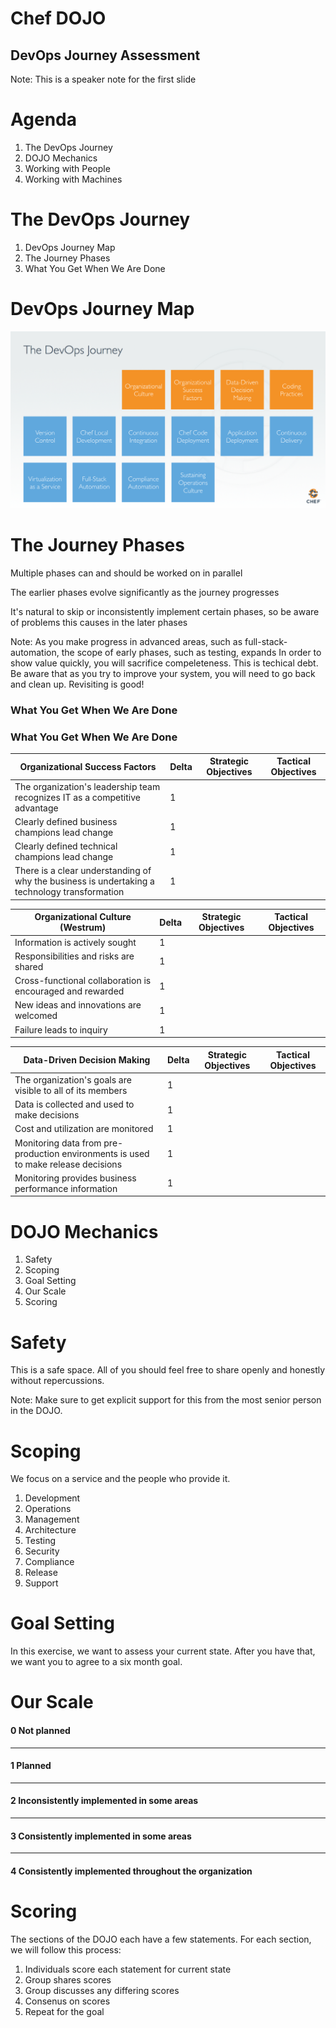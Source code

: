 <!-- .slide: data-background="images/shaolin-masters.jpg" -->
# Chef DOJO
## DevOps Journey Assessment

Note:
This is a speaker note for the first slide



# Agenda
1. The DevOps Journey
1. DOJO Mechanics
1. Working with People
1. Working with Machines



# The DevOps Journey
1. DevOps Journey Map
1. The Journey Phases
1. What You Get When We Are Done


# DevOps Journey Map
<!-- Insert revised Journey Map picture -->
![alt text](images/journey_map.png)


# The Journey Phases

Multiple phases can and should be worked on in parallel 

The earlier phases evolve significantly as the journey progresses

It's natural to skip or inconsistently implement certain phases, so be aware of problems this causes in the later phases

Note:
As you make progress in advanced areas, such as full-stack-automation, the scope of early phases, such as testing, expands
In order to show value quickly, you will sacrifice compeleteness. This is techical debt. Be aware that as you try to improve your system, you will need to go back and clean up. Revisiting is good!


### What You Get When We Are Done
<!-- Show a completed DOJO sample spider graph -->
<canvas data-chart="radar" data-chart-src="data/chartExample.csv"/>


### What You Get When We Are Done

Organizational Success Factors | Delta | Strategic Objectives | Tactical Objectives
--- | --- | --- | ---   
The organization's leadership team recognizes IT as a competitive advantage | 1 | |
Clearly defined business champions lead change | 1 | | 
Clearly defined technical champions lead change | 1 | | 
There is a clear understanding of why the business is undertaking a technology transformation | 1 | |


Organizational Culture (Westrum) | Delta | Strategic Objectives | Tactical Objectives   
--- | --- | --- | ---   
Information is actively sought | 1 | | 
Responsibilities and risks are shared | 1 | | 
Cross-functional collaboration is encouraged and rewarded | 1 | | 
New ideas and innovations are welcomed | 1 | |
Failure leads to inquiry | 1 | |


Data-Driven Decision Making | Delta |    Strategic Objectives   |     Tactical Objectives
--- | --- | --- | ---   
The organization's goals are visible to all of its members | 1 | | 
Data is collected and used to make decisions | 1 | |
Cost and utilization are monitored | 1 | | 
Monitoring data from pre-production environments is used to make release decisions | 1 | | 
Monitoring provides business performance information | 1 | |



# DOJO Mechanics

1. Safety
1. Scoping
1. Goal Setting
1. Our Scale
1. Scoring


# Safety

This is a safe space. All of you should feel free to share openly and honestly without repercussions.

Note:
Make sure to get explicit support for this from the most senior person in the DOJO.


# Scoping

We focus on a service and the people who provide it.

1. Development
1. Operations
1. Management
1. Architecture
1. Testing
1. Security
1. Compliance
1. Release
1. Support


# Goal Setting

In this exercise, we want to assess your current state. After you have that, we want you to agree to a six month goal.


# Our Scale

#### <p style="text-align: left;">0   Not planned</p>
---
#### <p style="text-align: left;">1   Planned</p>
---
#### <p style="text-align: left;">2   Inconsistently implemented in some areas</p>
---
#### <p style="text-align: left;">3   Consistently implemented in some areas</p>
---
#### <p style="text-align: left;">4   Consistently implemented throughout the organization</p>


# Scoring

The sections of the DOJO each have a few statements. For each section, we will follow this process:

1. Individuals score each statement for current state
1. Group shares scores
1. Group discusses any differing scores
1. Consenus on scores
1. Repeat for the goal
